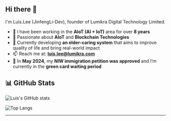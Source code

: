 ## Hi there 👋

I'm Luis.Lee (JinfengLi-Dev), founder of Lumikra Digital Technology Limited.

- 🔭 I have been working in the **AIoT (AI + IoT)** area for over **8 years**  
- 🚀 Passionate about **AIoT** and **Blockchain Technologies**
- 🌱 Currently developing **an elder-caring system** that aims to improve quality of life and bring real-world impact  
- 📫 Reach me at: **luis.lee@lumikra.com**
- 🗽 In **May 2024**, my **NIW immigration petition was approved** and I’m currently in the **green card waiting period** 

## 📊 GitHub Stats
![Luis's GitHub stats](https://github-readme-stats.vercel.app/api?username=JinfengLi-Dev&show_icons=true&theme=tokyonight&include_all_commits=true&count_private=true&cache_seconds=3600)



![Top Langs](https://github-readme-stats.vercel.app/api/top-langs/?username=JinfengLi-Dev&layout=compact&theme=tokyonight)

---
